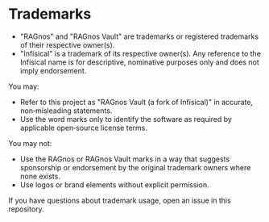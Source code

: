 # Trademarks

- "RAGnos" and "RAGnos Vault" are trademarks or registered trademarks of their respective owner(s).
- "Infisical" is a trademark of its respective owner(s). Any reference to the Infisical name is for descriptive, nominative purposes only and does not imply endorsement.

You may:
- Refer to this project as "RAGnos Vault (a fork of Infisical)" in accurate, non‑misleading statements.
- Use the word marks only to identify the software as required by applicable open‑source license terms.

You may not:
- Use the RAGnos or RAGnos Vault marks in a way that suggests sponsorship or endorsement by the original trademark owners where none exists.
- Use logos or brand elements without explicit permission.

If you have questions about trademark usage, open an issue in this repository.
